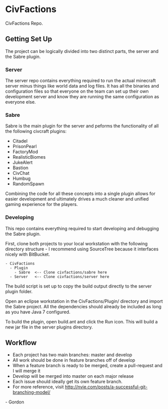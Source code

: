 # CivFactions #

CivFactions Repo.

## Getting Set Up ##

The project can be logically divided into two distinct parts, the server and the Sabre plugin.

### Server ###

The server repo contains everything required to run the actual minecraft server minus things like world data and log files. It has all the binaries and configuration files so that everyone on the team can set up their own development server and know they are running the same configuration as everyone else.

### Sabre ###

Sabre is the main plugin for the server and peforms the functionality of all the following civcraft plugins:

* Citadel
* PrisonPearl
* FactoryMod
* RealisticBiomes
* JukeAlert
* Bastion
* CivChat
* Humbug
* RandomSpawn

Combining the code for all these concepts into a single plugin allows for easier development and ultimately drives a much cleaner and unified gaming experience for the players.

### Developing ###

This repo contains everything required to start developing and debugging the Sabre plugin. 

First, clone both projects to your local workstation with the following directory structure - I recommend using SourceTree because it interfaces nicely with BitBucket. 

    - CivFactions
      - Plugin
        - Sabre  <-- Clone civfactions/sabre here
      - Server   <-- Clone civfactions/server here

The build script is set up to copy the build output directly to the server plugin folder.

Open an eclipse workstation in the CivFactions/Plugin/ directory and import the Sabre project. All the dependencies should already be included as long as you have Java 7 configured.

To build the plugin, open build.ant and click the Run icon. This will build a new jar file in the server plugins directory.

## Workflow ##

* Each project has two main branches: master and develop
* All work should be done in feature branches off of develop
* When a feature branch is ready to be merged, create a pull-request and I will merge it
* Develop will be merged into master on each major release
* Each issue should ideally get its own feature branch.
* For more reference, visit http://nvie.com/posts/a-successful-git-branching-model/

\- Gordon
